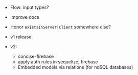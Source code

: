 - Flow: input types?
- Improve docs
- Honor `existsInServer|Client` somewhere else?

- v1 release

- v2:
    - concise-firebase
    - apply auth rules in sequelize, firebase
    - Embedded models via relations (for noSQL databases)
